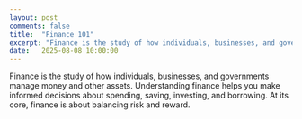 ```yaml
---
layout: post
comments: false
title:  "Finance 101"
excerpt: "Finance is the study of how individuals, businesses, and governments manage money and other assets. Understanding finance helps you make informed decisions about spending, saving, investing, and borrowing. At its core, finance is about balancing risk and reward."
date:   2025-08-08 10:00:00
---
```


Finance is the study of how individuals, businesses, and governments manage money and other assets. Understanding finance helps you make informed decisions about spending, saving, investing, and borrowing. At its core, finance is about balancing risk and reward.
